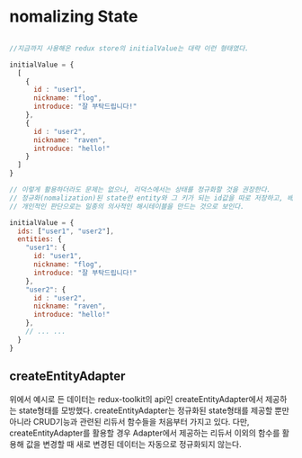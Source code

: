 # nomalizing State

``` javascript

//지금까지 사용해온 redux store의 initialValue는 대략 이런 형태였다.

initialValue = {
  [
    {
      id : "user1",
      nickname: "flog",
      introduce: "잘 부탁드립니다!"
    },
    {
      id : "user2",
      nickname: "raven",
      introduce: "hello!"
    }
  ]
}

// 이렇게 활용하더라도 문제는 없으나, 리덕스에서는 상태를 정규화할 것을 권장한다.
// 정규화(nomalization)된 state란 entity와 그 키가 되는 id값을 따로 저장하고, 배열 형태로 저장된 id를 통해 entity에 접근할 수 있는 자료형태를 말한다.
// 개인적인 판단으로는 일종의 의사적인 해시테이블을 만드는 것으로 보인다.

initialValue = {
  ids: ["user1", "user2"],
  entities: {
    "user1": {
      id: "user1",
      nickname: "flog",
      introduce: "잘 부탁드립니다!"
    },
    "user2": {
      id : "user2",
      nickname: "raven",
      introduce: "hello!"
    },
    // ... ...
  }
}

```

## createEntityAdapter

위에서 예시로 든 데이터는 redux-toolkit의 api인 createEntityAdapter에서 제공하는 state형태를 모방했다.
createEntityAdapter는 정규화된 state형태를 제공할 뿐만 아니라 CRUD기능과 관련된 리듀서 함수들을 처음부터 가지고 있다.
다만, createEntityAdapter를 활용할 경우 Adapter에서 제공하는 리듀서 이외의 함수를 활용해 값을 변경할 때 새로 변경된 데이터는 자동으로 정규화되지 않는다. 
